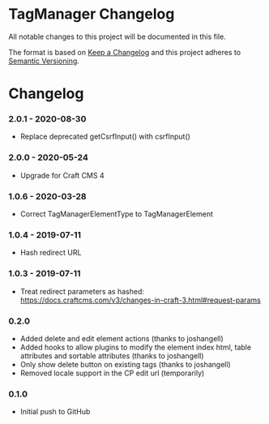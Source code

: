 # TagManager Changelog

All notable changes to this project will be documented in this file.

The format is based on [Keep a Changelog](http://keepachangelog.com/) and this project adheres to [Semantic Versioning](http://semver.org/).

Changelog
=================

### 2.0.1 - 2020-08-30
- Replace deprecated getCsrfInput() with csrfInput()

### 2.0.0 - 2020-05-24
- Upgrade for Craft CMS 4

### 1.0.6 - 2020-03-28
- Correct TagManagerElementType to TagManagerElement

### 1.0.4 - 2019-07-11
- Hash redirect URL

### 1.0.3 - 2019-07-11
- Treat redirect parameters as hashed: https://docs.craftcms.com/v3/changes-in-craft-3.html#request-params

### 0.2.0
 - Added delete and edit element actions (thanks to joshangell)
 - Added hooks to allow plugins to modify the element index html,
   table attributes and sortable attributes (thanks to joshangell)
 - Only show delete button on existing tags (thanks to joshangell)
 - Removed locale support in the CP edit url (temporarily)

### 0.1.0
 - Initial push to GitHub
